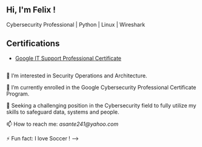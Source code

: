## Hi, I'm Felix ! 
Cybersecurity Professional   |   Python   |   Linux   |   Wireshark


<h2> Certifications </h2>

- [Google IT Support Professional Certificate](https://www.credly.com/go/NPupPA9Z)






<h2>  </h2>

🔭 I’m interested in Security Operations and Architecture.

🌱 I’m currently enrolled in the Google Cybersecurity Professional Certificate Program.

👯 Seeking a challenging position in the Cybersecurity field to fully utilize my skills to safeguard data, systems and people.

📫 How to reach me: _asante241@yahoo.com_

⚡ Fun fact: I love Soccer !
-->
